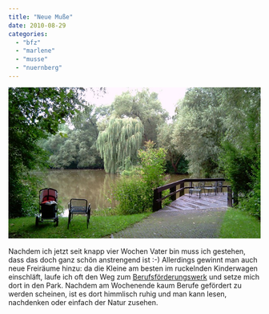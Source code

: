 ```yaml
---
title: "Neue Muße"
date: 2010-08-29
categories: 
  - "bfz"
  - "marlene"
  - "musse"
  - "nuernberg"
---
```


![](./images/bfz-nuernberg.jpg)

Nachdem ich jetzt seit knapp vier Wochen Vater bin muss ich gestehen, dass das doch ganz schön anstrengend ist :-) Allerdings gewinnt man auch neue Freiräume hinzu: da die Kleine am besten im ruckelnden Kinderwagen einschläft, laufe ich oft den Weg zum [Berufsförderungswerk](http://www.bfw-nuernberg.de/) und setze mich dort in den Park. Nachdem am Wochenende kaum Berufe gefördert zu werden scheinen, ist es dort himmlisch ruhig und man kann lesen, nachdenken oder einfach der Natur zusehen.

